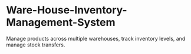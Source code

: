 # Ware-House-Inventory-Management-System
Manage products across multiple warehouses, track inventory levels, and manage stock transfers.
